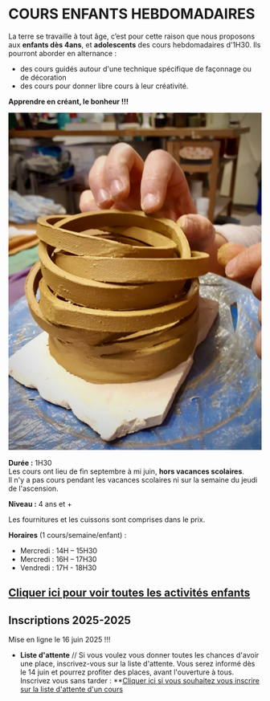 # COURS ENFANTS HEBDOMADAIRES  

La terre se travaille à tout âge, c’est pour cette raison que nous proposons aux **enfants dès 4ans**, et **adolescents** des cours hebdomadaires d'1H30. Ils pourront aborder en alternance :
- des cours guidés autour d'une technique spécifique de façonnage ou de décoration
- des cours pour donner libre cours à leur créativité.

**Apprendre en créant, le bonheur !!!**  



<img src="/images/atelier-modelage-poterie_atelier-colombes.jpeg" class="image-stage">


**Durée :** 1H30  
Les cours ont lieu de fin septembre à mi juin, **hors vacances scolaires**.  
Il n'y a pas cours pendant les vacances scolaires ni sur la semaine du jeudi de l'ascension.

**Niveau :** 4 ans et +  

Les fournitures et les cuissons sont comprises dans le prix.  

**Horaires** (1 cours/semaine/enfant) :  
- Mercredi : 14H – 15H30  
- Mercredi : 16H – 17H30  
- Vendredi : 17H - 18H30      



[Cliquer ici pour voir toutes les activités enfants](activites_enfants)  
---  
  
## Inscriptions 2025-2025      
Mise en ligne le 16 juin 2025 !!!   

- **Liste d'attente** // Si vous voulez vous donner toutes les chances d'avoir une place, inscrivez-vous sur la liste d'attente. Vous serez informé dès le 14 juin et pourrez profiter des places, avant l'ouverture à tous.    
Inscrivez vous sans tarder : **[Cliquer ici si vous souhaitez vous inscrire sur la liste d'attente d'un cours](https://forms.gle/RcWEHegz6js46Y7i8)    










